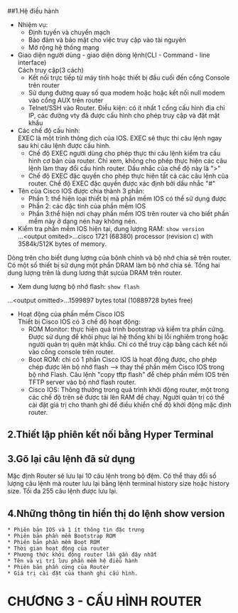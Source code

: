 ##1.Hệ điều hành  
- Nhiệm vụ:
  - Định tuyến và chuyển mạch  
  - Bảo đảm và bảo mật cho việc truy cập vào tài nguyên
  - Mở rộng hệ thống mạng
- Giao diện người dùng - giao diện dòng lệnh(CLI - Command - line interface)  
Cách truy cập(3 cách)  
   - Kết nối trực tiếp từ máy tính hoặc thiết bị đầu cuối đến cổng Console trên router
   - Sử dụng đường quay số qua modem hoặc hoặc kết nối null modem vào cổng AUX trên router
   - Telnet/SSH vào Router. Điều kiện: có ít nhất 1 cổng cấu hình địa chỉ IP, các đường vty đã được cấu hình cho phép truy cập và đặt mật khẩu
- Các chế độ cấu hình:  
EXEC là một trình thông dịch của IOS. EXEC sẽ thực thi câu lệnh ngay sau khi câu lệnh được cấu hình.  
   + Chế độ EXEC người dùng cho phép thực thi câu lệnh kiểm tra cấu hình cơ bản của router. Chỉ xem, không cho phép thực hiện các câu lệnh làm thay đổi cấu hình router. Dấu nhắc của chế độ này là ">"  
   + Chế độ EXEC đặc quyền cho phép thực hiện tất cả các câu lệnh của router. Chế độ EXEC đặc quyền được xác định bởi dấu nhắc "#"
- Tên của Cisco IOS được chia thành 3 phần:  
   + Phần 1: thể hiện loại thiết bị mà phần mềm IOS có thể sử dụng được  
   + Phần 2: các đặc tính của phần mềm IOS
   + Phần 3:thể hiện nơi chạy phần mềm IOS trên router và cho biết phần mềm này ở dạng nén hay không nén.
- Kiểm tra phần mềm IOS hiện tại, dung lượng RAM: `show version`  
    …\<output omited>…cisco 1721 (68380) processor (revision c) with 3584k/512K bytes of memory.

Dòng trên cho biết dung lượng của bộnh chính và bộ nhớ chia sẻ trên router. Có một số thiết bị sử dụng một phần DRAM làm bộ nhớ chia sẻ. Tổng hai dung lượng trên là dung lương thật sựcủa DRAM trên router.
- Xem dung lượng bộ nhớ flash:  `show flash`  

…\<output omitted>…1599897 bytes total (10889728 bytes free)  
- Hoạt động của phần mềm Cisco IOS  
Thiết bị Cisco IOS có 3 chế độ hoạt động:
  - ROM Monitor: thực hiện quá trình bootstrap và kiểm tra phần cứng. Được sử dụng để khôi phục lại hệ thống khi bị lỗi nghiêm trọng hoặc người quản trị quên mật khẩu. Chỉ có thể truy cập bằng cách kết nối vào cổng console trên router.
  - Boot ROM: chỉ có 1 phần Cisco IOS là hoạt động được, cho phép chép được lên bộ nhớ flash --> thay thế phần mềm Cisco IOS trong bộ nhớ Flash. Câu lệnh "copy tftp flash" để chép phần mềm IOS trên TFTP server vào bộ nhớ flash router.
  - Cisco IOS: Thông thường trong quá trình khởi động router, một trong các chế độ trên sẽ được tải lên RAM để chạy. Người quản trị có thể cài đặt giá trị cho thanh ghi để điều khiển chế độ khởi động mặc định router.

## 2.Thiết lập phiên kết nối bằng Hyper Terminal
## 3.Gõ lại câu lệnh đã sử dụng  
Mặc định Router sẽ lưu lại 10 câu lệnh trong bộ đệm. Có thể thay đổi số lượng câu lệnh mà router lưu lại bằng lệnh terminal history size hoặc history size. Tối đa 255 câu lệnh được lưu lại.
## 4.Những thông tin hiển thị do lệnh show version
	* Phiên bản IOS và 1 ít thông tin đặc trưng
	* Phiên bản phần mềm Bootstrap ROM
	* Phiên bản phần mềm Boot ROM
	* Thời gian hoạt động của router
	* Phương thức khởi động router lần gần đây nhất
	* Tên và vị trí lưu phần mềm hệ điều hành
	* Phiên bản phần cứng của Router
	* Giá trị cài đặt của thanh ghi cấu hình.
    

# CHƯƠNG 3 - CẤU HÌNH ROUTER




